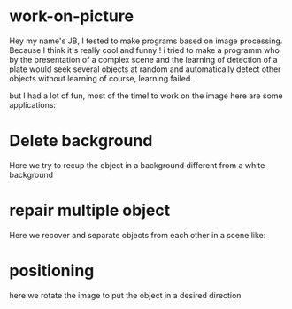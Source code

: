 # work-on-picture

Hey my name's JB, I tested to make programs based on image processing. Because I think it's really cool and funny ! i tried to make a programm who by the presentation of a complex scene and the learning of detection of a plate would seek several objects at random and automatically detect other objects without learning of course, learning failed. 

but I had a lot of fun, most of the time! to work on the image here are some applications:








<h1>Delete background</h1>

Here we try to recup the object in a background different from a white background 


<h1>repair multiple object</h1>

Here we recover and separate objects from each other in a scene like:


<h1>positioning</h1>

here we rotate the image to put the object in a desired direction

